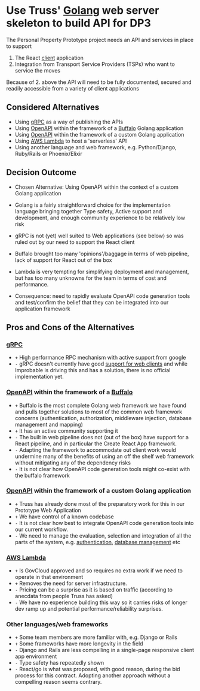 # Use Truss' [Golang](https://golang.org/) web server skeleton to build API for DP3

The Personal Property Prototype project needs an API and services in place to support

1. The React [client](../../client/README.md) application
1. Integration from Transport Service Providers (TSPs) who want to service the moves

Because of 2. above the API will need to be fully documented, secured and readily accessible from a variety of client applications

## Considered Alternatives

* Using [gRPC](https://grpc.io/) as a way of publishing the APIs
* Using [OpenAPI](https://www.openapis.org/) within the framework of a [Buffalo](https://gobuffalo.io/) Golang application
* Using [OpenAPI](https://www.openapis.org/) within the framework of a custom Golang application
* Using [AWS Lambda](https://aws.amazon.com/lambda/) to host a 'serverless' API
* Using another language and web framework, e.g. Python/Django, Ruby/Rails or Phoenix/Elixir

## Decision Outcome

* Chosen Alternative: Using OpenAPI within the context of a custom Golang application
* Golang is a fairly straightforward choice for the implementation language bringing together Type safety, Active support and development, and enough community experience to be relatively low risk
* gRPC is not (yet) well suited to Web applications (see below) so was ruled out by our need to support the React client
* Buffalo brought too many 'opinions'/baggage in terms of web pipeline, lack of support for React out of the box
* Lambda is very tempting for simplifying deployment and management, but has too many unknowns for the team in terms of cost and performance.

* Consequence: need to rapidly evaluate OpenAPI code generation tools and test/confirm the belief that they can be integrated into our application framework

## Pros and Cons of the Alternatives

### [gRPC](https://grpc.io/)

* `+` High performance RPC mechanism with active support from google
* `-` gRPC doesn't currently have good [support for web clients](https://improbable.io/games/blog/grpc-web-moving-past-restjson-towards-type-safe-web-apis) and while Improbable is driving this and has a solution, there is no official implementation yet.

### [OpenAPI](https://www.openapis.org/) within the framework of a [Buffalo](https://gobuffalo.io)

* `+` Buffalo is the most complete Golang web framework we have found and pulls together solutions to most of the common web framework concerns (authentication, authorization, middleware injection, database management and mapping)
* `+` It has an active community supporting it
* `-` The built in web pipeline does not (out of the box) have support for a React pipeline, and in particular the Create React App framework.
* `-` Adapting the framework to accommodate out client work would undermine many of the benefits of using an off the shelf web framework without mitigating any of the dependency risks
* `-` It is not clear how OpenAPI code generation tools might co-exist with the buffalo framework

### [OpenAPI](https://www.openapis.org/) within the framework of a custom Golang application

* `+` Truss has already done most of the preparatory work for this in our Prototype Web Application
* `+` We have control of a known codebase
* `-` It is not clear how best to integrate OpenAPI code generation tools into our current workflow.
* `-` We need to manage the evaluation, selection and integration of all the parts of the system, e.g. [authentication](https://github.com/markbates/goth), [database management](https://github.com/markbates/pop) etc

### [AWS Lambda](https://aws.amazon.com/lambda/)

* `+` Is GovCloud approved and so requires no extra work if we need to operate in that environment
* `+` Removes the need for server infrastructure.
* `-` Pricing can be a surprise as it is based on traffic (according to anecdata from people Truss has asked)
* `-` We have no experience building this way so it carries risks of longer dev ramp up and potential performance/reliability surprises.

### Other languages/web frameworks

* `+` Some team members are more familiar with, e.g. Django or Rails
* `+` Some frameworks have more longevity in the field
* `-` Django and Rails are less compelling in a single-page responsive client app environment
* `-` Type safety has repeatedly shown
* `-` React/go is what was proposed, with good reason, during the bid process for this contract. Adopting another approach without a compelling reason seems contrary.
